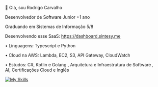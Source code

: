 👋 Olá, sou Rodrigo Carvalho

Desenvolvedor de Software Junior +1 ano

Graduando em Sistemas de Informação 5/8

Desenvolvendo esse SaaS: https://dashboard.sintesy.me

• Linguagens: Typescript e Python

• Cloud na AWS: Lambda, EC2, S3, API Gateway, CloudWatch

• Estudos: C#, Kotlin e Golang , Arquitetura e Infraestrutura de Software , AI, Certificações Cloud e Inglês

[![My Skills](https://skillicons.dev/icons?i=next,react,nodejs,python,ts,go,prisma,aws)](https://skillicons.dev)
